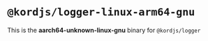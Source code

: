 # `@kordjs/logger-linux-arm64-gnu`

This is the **aarch64-unknown-linux-gnu** binary for `@kordjs/logger`
